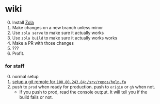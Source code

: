 # wiki

0. Install [Zola](https://getzola.org)
1. Make changes on a new branch unless minor
2. Use `zola serve` to make sure it actually works
3. Use `zola build` to make sure it actually works works
4. Make a PR with those changes
5. ???
6. Profit.

### for staff
0. normal setup
1. [setup a git remote for 
`100.80.243.84:/srv/repos/help.fa`](https://www.maatt.ch/blog/aws-to-1984/#git-hooks-the-secret-sauce-to-having-a-sane-deploy)
2. push to `prod` when ready for production. push to `origin` or `gh` when not.
   - If you push to prod, read the console output. It will tell you if the build fails or not.
